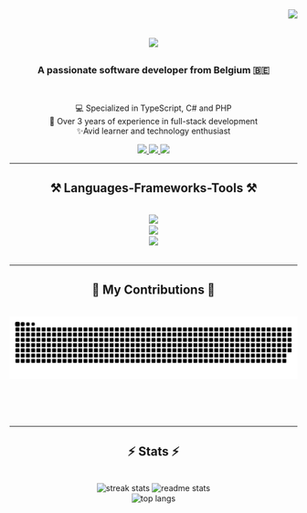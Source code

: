<img align="right" src="https://visitor-badge.laobi.icu/badge?page_id=halill7.halill7" />

<h1 align="center">
    <img src="https://readme-typing-svg.herokuapp.com/?font=Righteous&size=35&center=true&vCenter=true&width=500&height=70&duration=4000&lines=Hi+There!+👋;+I'm+Halil+Duran!;" />
</h1>

<h3 align="center">A passionate software developer from Belgium 🇧🇪</h3>

<br/>

<div align="center">
 
💻 Specialized in TypeScript, C# and PHP <br>
🚀 Over 3 years of experience in full-stack development <br>
✨Avid learner and technology enthusiast


 </div>
 
<div align="center"> 
  <a href="mailto:duranhalil82@gmail.com">
    <img src="https://img.shields.io/badge/Gmail-333333?style=for-the-badge&logo=gmail&logoColor=red" />
  </a>
  <a href="https://www.linkedin.com/in/duranhalil73/" target="_blank">
    <img src="https://img.shields.io/badge/LinkedIn-0077B5?style=for-the-badge&logo=linkedin&logoColor=white" target="_blank" />
  </a>
  <a href="https://portfolio-1csdorozr-halils-projects-0a55c694.vercel.app" target="_blank">
     <img src="https://img.shields.io/badge/Portfolio-FF5722?style=for-the-badge&logo=todoist&logoColor=white" target="_blank" /> <!-- sqlite, safari, google-chrome are other good icon options -->
  </a>
</div>

 <hr/>
 
<h2 align="center">⚒️ Languages-Frameworks-Tools ⚒️</h2>
<br/>
<div align="center">
    <img src="https://skillicons.dev/icons?i=react,bootstrap,html,css,vscode,github,figma,tailwind,git,postman,bash,nodejs,python" /><br>
    <img src="https://skillicons.dev/icons?i=cs,js,ts,php,angular,laravel,express,threejs,nestjs,dotnet,django,postgres,mongodb" /><br>
    <img src="https://skillicons.dev/icons?i=appwrite,c,java,spring,nextjs,mysql,prisma,graphql,docker,idea,redux,sentry,vercel" /><br>
</div>

<br/>
<hr/>

<div align="center">
  <h2>🐍 My Contributions 🐍</h2>
  <br>
  <img alt="snake eating my contributions" src="https://raw.githubusercontent.com/halill7/halill7/output/github-contribution-grid-snake.svg" />
  
  <br/><br/><br/>
</div>

<hr/>

<h2 align="center">⚡ Stats ⚡</h2>
<br>
<div align="center">
  <img width="390" src="https://github-readme-streak-stats.herokuapp.com/?user=halill7&theme=react&border_radius=10" alt="streak stats"/>
  <img width="390" src="https://github-readme-stats.vercel.app/api?username=halill7&show_icons=true&theme=react&count_private=true&border_radius=10" alt="readme stats" />
  <br/>
  <img width="325" align="center" src="https://github-readme-stats.vercel.app/api/top-langs/?username=halill7&hide=HTML&langs_count=8&layout=compact&theme=react&border_radius=10&count_private=true" alt="top langs" />
  
</div>



<br/><br/>



